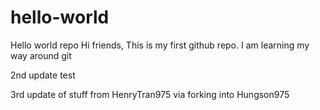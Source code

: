 # hello-world
Hello world repo
Hi friends,
This is my first github repo.  I am learning my way around git

2nd update test

3rd update of stuff from HenryTran975 via forking into Hungson975
